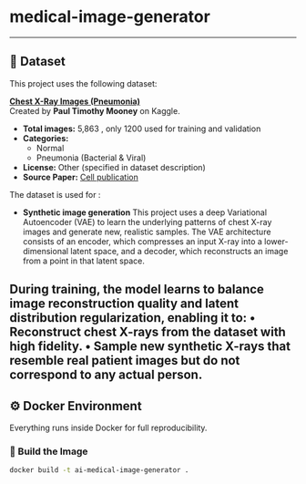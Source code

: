 # medical-image-generator
---

## 🧠 Dataset

This project uses the following dataset:

**[Chest X-Ray Images (Pneumonia)](https://www.kaggle.com/datasets/paultimothymooney/chest-xray-pneumonia?resource=download)**  
Created by **Paul Timothy Mooney** on Kaggle.

- **Total images:** 5,863  , only 1200 used for training and validation 
- **Categories:**  
  - Normal  
  - Pneumonia (Bacterial & Viral)
- **License:** Other (specified in dataset description)
- **Source Paper:** [Cell publication](http://www.cell.com/cell/fulltext/S0092-8674(18)30154-5)

The dataset is used for :
- **Synthetic image generation**
This project uses a deep Variational Autoencoder (VAE) to learn the underlying patterns of chest X-ray images and generate new, realistic samples.
The VAE architecture consists of an encoder, which compresses an input X-ray into a lower-dimensional latent space, and a decoder, which reconstructs an image from a point in that latent space.

During training, the model learns to balance image reconstruction quality and latent distribution regularization, enabling it to:
	•	Reconstruct chest X-rays from the dataset with high fidelity.
	•	Sample new synthetic X-rays that resemble real patient images but do not correspond to any actual person.
---

## ⚙️ Docker Environment

Everything runs inside Docker for full reproducibility.

### 🔧 Build the Image

```bash
docker build -t ai-medical-image-generator .
